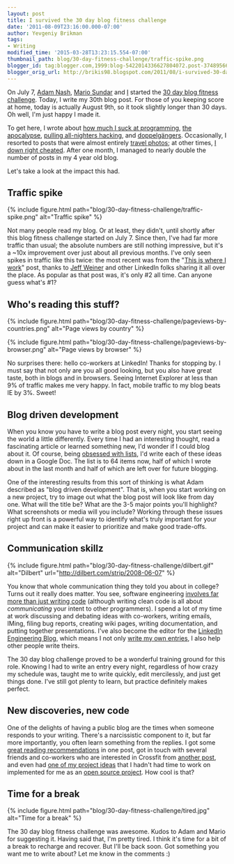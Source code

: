 ```yaml
---
layout: post
title: I survived the 30 day blog fitness challenge
date: '2011-08-09T23:16:00.000-07:00'
author: Yevgeniy Brikman
tags:
- Writing
modified_time: '2015-03-28T13:23:15.554-07:00'
thumbnail_path: blog/30-day-fitness-challenge/traffic-spike.png
blogger_id: tag:blogger.com,1999:blog-5422014336627804072.post-3748956628180004428
blogger_orig_url: http://brikis98.blogspot.com/2011/08/i-survived-30-day-blog-fitness.html
---
```


On July 7, [Adam Nash](http://www.linkedin.com/in/adamnash), [Mario 
Sundar](http://www.linkedin.com/in/mariosundar) and 
[I](http://www.linkedin.com/in/jbrikman) started the [30 day blog fitness 
challenge](https://it.badykov.com/writing/2011/07/07/30-day-blog-fitness-challenge/). 
Today, I write my 30th blog post. For those of you keeping score at home, 
today is actually August 9th, so it took slightly longer than 30 days. Oh 
well, I'm just happy I made it. 

To get here, I wrote about [how much I suck at 
programming](https://it.badykov.com/writing/2011/07/08/programming-lessons-i-wish-i-knew-when/), 
[the 
apocalypse](https://it.badykov.com/writing/2011/07/12/obsessed-with-apocalypse/), 
[pulling all-nighters 
hacking](https://it.badykov.com/writing/2011/07/31/up-all-night-linkedin-intern-hackday/), 
and 
[doppelgängers](https://it.badykov.com/writing/2011/07/20/travel-quirks-part-3-sculpture-animals/). 
Occasionally, I resorted to posts that were almost entirely [travel 
photos](https://it.badykov.com/writing/2011/07/27/down-in-salt-mines/); at 
other times, [I down right 
cheated](https://it.badykov.com/writing/2011/07/29/worth-watching-pale-blue-dot/). 
After one month, I managed to nearly double the number of posts in my 4 year 
old blog. 

Let's take a look at the impact this had. 

## Traffic spike

{% include figure.html path="blog/30-day-fitness-challenge/traffic-spike.png" alt="Traffic spike" %}

Not many people read my blog. Or at least, they didn't, until shortly  after 
this blog fitness challenge started on July 7. Since then, I've  had far more 
traffic than usual; the absolute numbers are still nothing impressive, but 
it's a ~10x improvement over just about all previous months. I've only seen 
spikes in traffic like this twice: the most recent was from the "[This is 
where I work](https://it.badykov.com/writing/2011/04/01/this-is-where-i-work/)" 
post, thanks to [Jeff Weiner](http://www.linkedin.com/in/jeffweiner08)  and 
other LinkedIn folks sharing it all over the place. As popular  as that post 
was, it's only #2 all time. Can anyone guess what's #1? 

## Who's reading this stuff?

{% include figure.html path="blog/30-day-fitness-challenge/pageviews-by-countries.png" alt="Page views by country" %}

{% include figure.html path="blog/30-day-fitness-challenge/pageviews-by-browser.png" alt="Page views by browser" %}

No surprises there: hello co-workers at LinkedIn! Thanks for  stopping by. I 
must say that not only are you all good looking, but you  also have great 
taste, both in blogs and in browsers. Seeing Internet  Explorer at less than 
9% of traffic makes me very happy. In fact, mobile traffic to my blog beats IE 
by 3%. Sweet! 

## Blog driven development

When you know you have to write a blog post every night, you start seeing the 
world a little differently. Every time I had an interesting thought, read a 
fascinating article or learned something new, I'd wonder if I could blog about 
it. Of course, being [obsessed with 
lists](https://it.badykov.com/writing/2011/07/23/obsessed-with-lists-how-i-organize-my/), 
I'd write each of these ideas down in a Google Doc. The list is to 64 items 
now, half of which I wrote about in the last month and half of which are left 
over for future blogging. 

One of the interesting results from this sort of thinking is what Adam 
described as "blog driven development". That is, when you start working on a 
new project, try to image out what the blog post will look like from day one. 
What will the title be? What are the 3-5 major points you'll highlight? What 
screenshots or media will you include? Working through these issues right up 
front is a powerful way to identify what's truly important for your project 
and can make it easier to prioritize and make good trade-offs. 

## Communication skillz

{% include figure.html path="blog/30-day-fitness-challenge/dilbert.gif" alt="Dilbert" url="http://dilbert.com/strip/2008-06-07" %}

You know that whole communication thing they told you about in college? Turns 
out it really does matter. You see, software engineering [involves far more 
than just writing 
code](http://codedependents.com/2011/06/06/software-development-is-not-just-coding/) 
(although writing clean code is all about *communicating* your intent to other 
programmers). I spend a lot of my time at work discussing and debating ideas 
with co-workers, writing emails, IMing, filing bug reports, creating wiki 
pages, writing documentation, and putting together presentations. I've also 
become the editor for the [LinkedIn Engineering 
Blog](http://engineering.linkedin.com/blog), which means I not only [write my 
own entries](http://engineering.linkedin.com/34/play-framework-and-async-io), 
I also help other people write theirs. 

The 30 day blog challenge proved to be a wonderful training ground for this 
role. Knowing I had to write an entry every night, regardless of how crazy my 
schedule was, taught me to write quickly, edit mercilessly, and just get 
things done. I've still got plenty to learn, but practice definitely makes 
perfect. 

## New discoveries, new code

One of the delights of having a public blog are the times when someone 
responds to your writing.  There's a narcissistic component to it, but far 
more importantly, you often learn something from the replies. I got some 
[great reading 
recommendations](https://it.badykov.com/writing/2011/07/12/obsessed-with-apocalypse/) 
in one post, got in touch with several friends and co-workers who are 
interested in Crossfit from [another 
post](https://it.badykov.com/writing/2011/08/02/in-case-you-missed-it-epic-2011/), 
and even had [one of my project 
ideas](https://it.badykov.com/writing/2011/07/26/proposal-extend-markdown-syntax-to/) 
that I hadn't had time to work on implemented for me as an [open source 
project](https://github.com/maleldil/wmd). How cool is that? 

## Time for a break

{% include figure.html path="blog/30-day-fitness-challenge/tired.jpg" alt="Time for a break" %}

The 30 day blog fitness challenge was awesome. Kudos to Adam and Mario for 
suggesting it. Having said that, I'm pretty tired. I think it's time for a bit 
of a break to recharge and recover. But I'll be back soon. Got something you 
want me to write about? Let me know in the comments :) 
